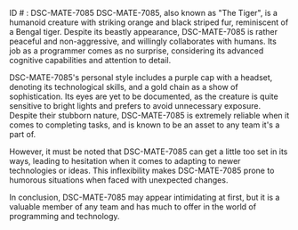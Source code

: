 ID # : DSC-MATE-7085
DSC-MATE-7085, also known as "The Tiger", is a humanoid creature with striking orange and black striped fur, reminiscent of a Bengal tiger. Despite its beastly appearance, DSC-MATE-7085 is rather peaceful and non-aggressive, and willingly collaborates with humans. Its job as a programmer comes as no surprise, considering its advanced cognitive capabilities and attention to detail. 

DSC-MATE-7085's personal style includes a purple cap with a headset, denoting its technological skills, and a gold chain as a show of sophistication. Its eyes are yet to be documented, as the creature is quite sensitive to bright lights and prefers to avoid unnecessary exposure. Despite their stubborn nature, DSC-MATE-7085 is extremely reliable when it comes to completing tasks, and is known to be an asset to any team it's a part of. 

However, it must be noted that DSC-MATE-7085 can get a little too set in its ways, leading to hesitation when it comes to adapting to newer technologies or ideas. This inflexibility makes DSC-MATE-7085 prone to humorous situations when faced with unexpected changes. 

In conclusion, DSC-MATE-7085 may appear intimidating at first, but it is a valuable member of any team and has much to offer in the world of programming and technology.
